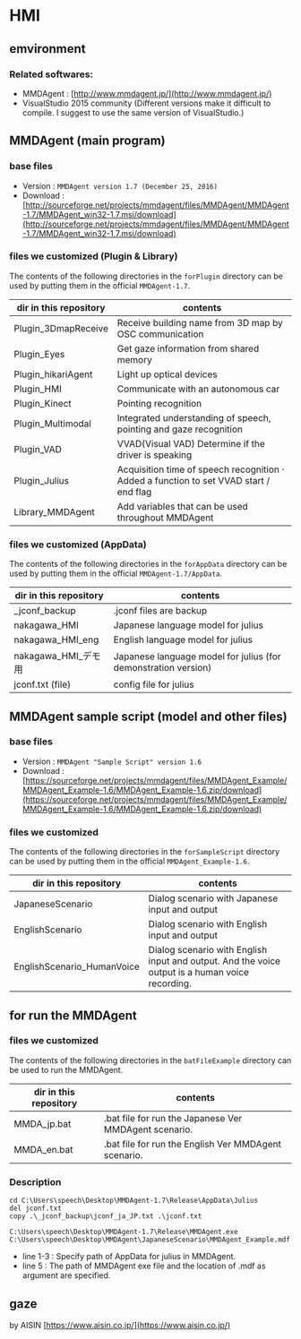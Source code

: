 # HMI

## emvironment
### Related softwares:
- MMDAgent : [http://www.mmdagent.jp/](http://www.mmdagent.jp/)
- VisualStudio 2015 community (Different versions make it difficult to compile. I suggest to use the same version of VisualStudio.)


## MMDAgent (main program)
### base files
- Version : `MMDAgent version 1.7 (December 25, 2016)`
- Download : [http://sourceforge.net/projects/mmdagent/files/MMDAgent/MMDAgent-1.7/MMDAgent_win32-1.7.msi/download](http://sourceforge.net/projects/mmdagent/files/MMDAgent/MMDAgent-1.7/MMDAgent_win32-1.7.msi/download)

### files we customized (Plugin & Library)
The contents of the following directories in the `forPlugin` directory can be used by putting them in the official `MMDAgent-1.7`.


|  dir in this repository | contents |
| ---- | ---- |
|Plugin_3DmapReceive    | Receive building name from 3D map by OSC communication |
|Plugin_Eyes            | Get gaze information from shared memory |
|Plugin_hikariAgent     | Light up optical devices |
|Plugin_HMI             | Communicate with an autonomous car |
|Plugin_Kinect          | Pointing recognition |
|Plugin_Multimodal      | Integrated understanding of speech, pointing and gaze recognition |
|Plugin_VAD             | VVAD(Visual VAD) Determine if the driver is speaking |
|Plugin_Julius          | Acquisition time of speech recognition · Added a function to set VVAD start / end flag |
|Library_MMDAgent       | Add variables that can be used throughout MMDAgent |


### files we customized (AppData)
The contents of the following directories in the `forAppData` directory can be used by putting them in the official `MMDAgent-1.7/AppData`.


|  dir in this repository | contents |
| ---- | ---- |
| _jconf_backup | .jconf files are backup |
| nakagawa_HMI | Japanese language model for julius |
| nakagawa_HMI_eng | English language model for julius |
| nakagawa_HMI_デモ用 | Japanese language model for julius (for demonstration version) |
| jconf.txt (file) | config file for julius |




## MMDAgent sample script (model and other files)
### base files
- Version : `MMDAgent "Sample Script" version 1.6`
- Download : [https://sourceforge.net/projects/mmdagent/files/MMDAgent_Example/MMDAgent_Example-1.6/MMDAgent_Example-1.6.zip/download](https://sourceforge.net/projects/mmdagent/files/MMDAgent_Example/MMDAgent_Example-1.6/MMDAgent_Example-1.6.zip/download)

### files we customized
The contents of the following directories in the `forSampleScript` directory can be used by putting them in the official `MMDAgent_Example-1.6`.

|  dir in this repository | contents  |
| ---- | ---- |
|  JapaneseScenario  | Dialog scenario with Japanese input and output |
|  EnglishScenario  |  Dialog scenario with English input and output  |
| EnglishScenario_HumanVoice  | Dialog scenario with English input and output. And the voice output is a human voice recording.  |


## for run the MMDAgent
### files we customized
The contents of the following directories in the `batFileExample` directory can be used to run the MMDAgent.

|  dir in this repository | contents  |
| ---- | ---- |
| MMDA_jp.bat  | .bat file for run the Japanese Ver MMDAgent scenario. |
| MMDA_en.bat  | .bat file for run the English Ver MMDAgent scenario. |


### Description
```dosbatch
cd C:\Users\speech\Desktop\MMDAgent-1.7\Release\AppData\Julius
del jconf.txt
copy .\_jconf_backup\jconf_ja_JP.txt .\jconf.txt

C:\Users\speech\Desktop\MMDAgent-1.7\Release\MMDAgent.exe C:\Users\speech\Desktop\MMDAgent\JapaneseScenario\MMDAgent_Example.mdf
```

- line 1-3 : Specify path of AppData for julius in MMDAgent.
- line 5 : The path of MMDAgent exe file and the location of .mdf as argument are specified.







## gaze
by AISIN [https://www.aisin.co.jp/](https://www.aisin.co.jp/)